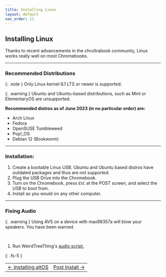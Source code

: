 ```yaml
---
title: Installing Linux
layout: default
nav_order: 11
---
```


## Installing Linux
Thanks to recent advancements in the chrultrabook community, Linux works really well on most Chromebooks.

----------------

### Recommended Distributions

{: .note } 
Only Linux kernel 6.1 LTS or newer is supported.

{: .warning } 
Ubuntu and Ubuntu-based distributions, such as Mint or ElementaryOS are unsupported.

**Recommended distros as of June 2023 (in no particular order) are:**

* Arch Linux
* Fedora
* OpenSUSE Tumbleweed
* Pop!_OS
* Debian 12 (Bookworm)

----------------


### Installation:

1. Create a bootable Linux USB. Ubuntu and Ubuntu based distros have outdated packages and thus are not supported.
2. Plug the USB Drive into the Chromebook.
3. Turn on the Chromebook, press `ESC` at the POST screen, and select the USB to boot from. 
4. Install as you would on any other computer.


--------------


### Fixing Audio

 {: .warning }
 Using AVS on a device with max98357a will blow your speakers. You have been warned. 

<br>

1. Run WeirdTreeThing's [audio script.](https://github.com/WeirdTreeThing/chromebook-linux-audio)

{: .fs-5 }


<table>
<tr>
<td class="navtable-l">
<a href="altos.html">← Installing altOS</a> 
</td>
<td class="navtable-r">
<a href="post-install.html">Post Install →</a> 
</td>
</tr>
</table>
